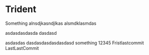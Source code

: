 # Trident
Something
alnsdjkasndjlkas
alsmdklasmdas

asdasdasdasda
dasdasd

asdasdas
dasdasdasdasdasdasd
something
12345
Fristlastcommit
LastLastCommit

